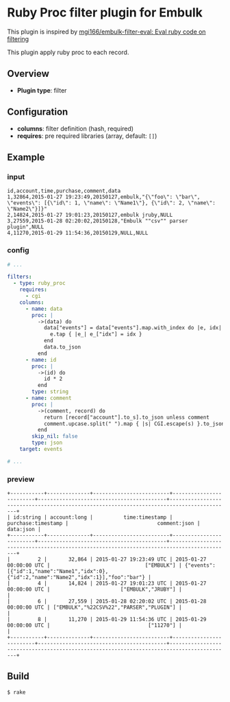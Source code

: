 # Ruby Proc filter plugin for Embulk

This plugin is inspired by [mgi166/embulk-filter-eval: Eval ruby code on filtering](https://github.com/mgi166/embulk-filter-eval "mgi166/embulk-filter-eval: Eval ruby code on filtering")

This plugin apply ruby proc to each record.

## Overview

* **Plugin type**: filter

## Configuration

- **columns**: filter definition (hash, required)
- **requires**: pre required libraries (array, default: `[]`)

## Example

### input
```csv
id,account,time,purchase,comment,data
1,32864,2015-01-27 19:23:49,20150127,embulk,"{\"foo\": \"bar\", \"events\": [{\"id\": 1, \"name\": \"Name1\"}, {\"id\": 2, \"name\": \"Name2\"}]}"
2,14824,2015-01-27 19:01:23,20150127,embulk jruby,NULL
3,27559,2015-01-28 02:20:02,20150128,"Embulk ""csv"" parser plugin",NULL
4,11270,2015-01-29 11:54:36,20150129,NULL,NULL
```

### config
```yaml
# ...

filters:
  - type: ruby_proc
    requires:
      - cgi
    columns:
      - name: data
        proc: |
          ->(data) do
            data["events"] = data["events"].map.with_index do |e, idx|
              e.tap { |e_| e_["idx"] = idx }
            end
            data.to_json
          end
      - name: id
        proc: |
          ->(id) do
            id * 2
          end
        type: string
      - name: comment
        proc: |
          ->(comment, record) do
            return [record["account"].to_s].to_json unless comment
            comment.upcase.split(" ").map { |s| CGI.escape(s) }.to_json
          end
        skip_nil: false
        type: json
    target: events

# ...

```

### preview
```
+-----------+--------------+-------------------------+-------------------------+------------------------------------------+------------------------------------------------------------------------------------------+
| id:string | account:long |          time:timestamp |      purchase:timestamp |                             comment:json |                                                                                data:json |
+-----------+--------------+-------------------------+-------------------------+------------------------------------------+------------------------------------------------------------------------------------------+
|         2 |       32,864 | 2015-01-27 19:23:49 UTC | 2015-01-27 00:00:00 UTC |                               ["EMBULK"] | {"events":[{"id":1,"name":"Name1","idx":0},{"id":2,"name":"Name2","idx":1}],"foo":"bar"} |
|         4 |       14,824 | 2015-01-27 19:01:23 UTC | 2015-01-27 00:00:00 UTC |                       ["EMBULK","JRUBY"] |                                                                                          |
|         6 |       27,559 | 2015-01-28 02:20:02 UTC | 2015-01-28 00:00:00 UTC | ["EMBULK","%22CSV%22","PARSER","PLUGIN"] |                                                                                          |
|         8 |       11,270 | 2015-01-29 11:54:36 UTC | 2015-01-29 00:00:00 UTC |                                ["11270"] |                                                                                          |
+-----------+--------------+-------------------------+-------------------------+------------------------------------------+------------------------------------------------------------------------------------------+
```

## Build

```
$ rake
```
